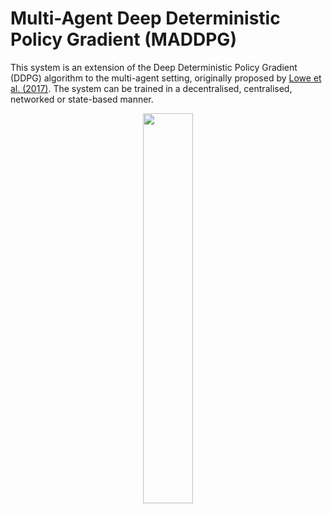 # Multi-Agent Deep Deterministic Policy Gradient (MADDPG)

This system is an extension of the Deep Deterministic Policy Gradient (DDPG) algorithm to the multi-agent setting, originally proposed by [Lowe et al. (2017)]. The system can be trained in a decentralised, centralised, networked or state-based manner.

<p style="text-align:center;">
<img src="https://raw.githubusercontent.com/instadeepai/Mava/develop/docs/images/maddpg.png" width="40%">
</p>

[Lowe et al. (2017)]: https://arxiv.org/pdf/1706.02275
